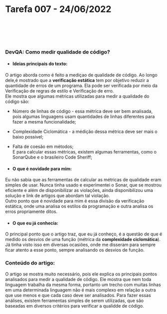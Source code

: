 # Tarefa 007 - 24/06/2022

<br>
<br>
<br>
<br>

### DevQA: Como medir qualidade de código?

* #### Ideias principais do texto:
O artigo aborda como é feito a mediçao de qualidade de código. Ao longo dele,é mostrado que a **verificação estática** tem por objetivo reduzir a quantidade de erros de um programa. Ela pode ser verificada por meio da Verificação de regras de estilo e Verificação de erro.<br>
Ele mostra que algumas métricas utilizadas para medir a qualidade do código são: <br>
* Número de linhas de código - essa métrica deve ser bem analisada, pois algumas linguagens usam quantidades de linhas diferentes para fazer a mesma funcionalidade;
* Complexidade Ciclomática - a médição dessa métrica deve ser mais o baixo possível;
* Falta de coesão em métodos;
<br>E para calcular essas métricas, existem algumas ferramentas, como o SonarQube e o brasileiro Code Sheriff; <br>

* #### O que é novidade para mim:
Eu não sabia que as ferramentas de calcular as métricas de qualidade eram simples de usar. Nunca tinha usado e experimentei o Sonar, que se mostrou eficiente e além de disponibilizar as violações, ainda disponibilizou uma solução e link de artigos que abordam tal violação.<br>
Outro ponto que é novidade para mim é essa divisão da verificação estática, onde uma analisa os estilos da programação e outra analisa os erros propriamente ditos.<br>

* #### O que eu já conhecia:
O principal ponto que o artigo traz, que eu já conheço, é a questão de que é medido os desvios de uma função (métrica da **complexidade ciclomática**). Já tinha visto isso em diversas ocasiões, onde me disseram para sempre ficar atento a esse ponto, sempre analisando os desvios de função.

### Conteúdo do artigo:
O artigo se mostra muito necessário, pois ele explica os principais pontos analisados para medir a qualidade de código. Ele mostra que nem toda linguagem trabalha da mesma forma, portanto um trecho com muitas linhas em uma determinada linguagem não é mais complexo em relação a outra que use menos e que cada caso deve ser analisados. Para fazer essas análises, existem ferramentas simples de serem utilizadas, que são baseadas em diversos critérios para verificar a qualidde de código.



